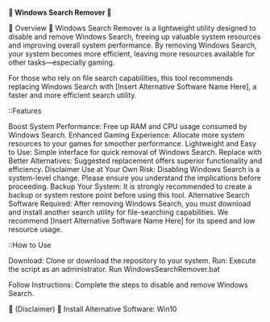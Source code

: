 __🌠 Windows Search Remover 🌠__

👀 Overview 👀
Windows Search Remover is a lightweight utility designed to disable and remove Windows Search, freeing up valuable system resources and improving overall system performance. By removing Windows Search, your system becomes more efficient, leaving more resources available for other tasks—especially gaming.

For those who rely on file search capabilities, this tool recommends replacing Windows Search with [Insert Alternative Software Name Here], a faster and more efficient search utility.

::Features

Boost System Performance: Free up RAM and CPU usage consumed by Windows Search.
Enhanced Gaming Experience: Allocate more system resources to your games for smoother performance.
Lightweight and Easy to Use: Simple interface for quick removal of Windows Search.
Replace with Better Alternatives: Suggested replacement offers superior functionality and efficiency.
Disclaimer
Use at Your Own Risk: Disabling Windows Search is a system-level change. Please ensure you understand the implications before proceeding.
Backup Your System: It is strongly recommended to create a backup or system restore point before using this tool.
Alternative Search Software Required: After removing Windows Search, you must download and install another search utility for file-searching capabilities. We recommend [Insert Alternative Software Name Here] for its speed and low resource usage.

::How to Use

Download: Clone or download the repository to your system.
Run: Execute the script as an administrator.
Run WindowsSearchRemover.bat

Follow Instructions: 
Complete the steps to disable and remove Windows Search.

🚨 (Disclaimer) 🚨
Install Alternative Software: Win10 







